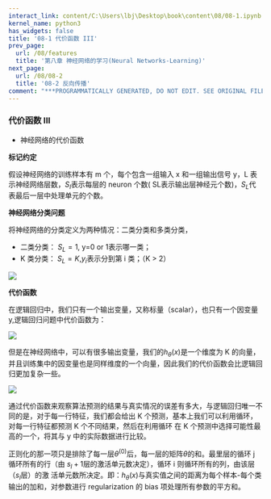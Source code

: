 ```yaml
---
interact_link: content/C:\Users\lbj\Desktop\book\content\08/08-1.ipynb
kernel_name: python3
has_widgets: false
title: '08-1 代价函数 III'
prev_page:
  url: /08/features
  title: '第八章 神经网络的学习(Neural Networks-Learning)'
next_page:
  url: /08/08-2
  title: '08-2 反向传播'
comment: "***PROGRAMMATICALLY GENERATED, DO NOT EDIT. SEE ORIGINAL FILES IN /content***"
---
```


### 代价函数 III

+ 神经网络的代价函数

**标记约定** 

假设神经网络的训练样本有 m 个，每个包含一组输入 x 和一组输出信号 y，L 表示神经网络层数，$S_I$表示每层的 neuron 个数( SL表示输出层神经元个数)，$S_L$代表最后一层中处理单元的个数。


**神经网络分类问题**  

将神经网络的分类定义为两种情况：二类分类和多类分类， 
+ 二类分类： $S_L=1$, y=0 or 1表示哪一类；   
+ K 类分类： $S_L=K$,$y_i$表示分到第 i 类；（K > 2） 

![](https://i.loli.net/2018/12/01/5c0212bd13d79.png)


**代价函数**   

在逻辑回归中，我们只有一个输出变量，又称标量（scalar），也只有一个因变量 y,逻辑回归问题中代价函数为：

![](https://i.loli.net/2018/12/01/5c02131965e2b.png)

但是在神经网络中，可以有很多输出变量，我们的$h_\theta(x)$是一个维度为 K 的向量，并且训练集中的因变量也是同样维度的一个向量，因此我们的代价函数会比逻辑回归更加复杂一些。

![](https://i.loli.net/2018/12/01/5c02139ee8b60.png)

通过代价函数来观察算法预测的结果与真实情况的误差有多大，与逻辑回归唯一不同的是，对于每一行特征，我们都会给出 K 个预测，基本上我们可以利用循环，对每一行特征都预测 K 个不同结果，然后在利用循环
在 K 个预测中选择可能性最高的一个，将其与 y 中的实际数据进行比较。 

正则化的那一项只是排除了每一层$\theta^{(0)}$后，每一层的矩阵$\theta$的和。最里层的循环 j 循环所有的行（由 $s_l + 1$层的激活单元数决定），循环 i 则循环所有的列，由该层（$s_l$层）的激
活单元数所决定。即：$h_\theta(x)$与真实值之间的距离为每个样本-每个类输出的加和，对参数进行 regularization 的 bias 项处理所有参数的平方和。 
